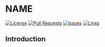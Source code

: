 # NAME
[![License](https://img.shields.io/badge/license-MPL%202.0-brightgreen?style=flat-square)](https://mozilla.org/MPL/2.0) [![Pull Requests](https://img.shields.io/github/issues-pr-closed/katorlys/NAME?style=flat-square)](https://github.com/katorlys/NAME/pulls) [![Issues](https://img.shields.io/github/issues-closed/katorlys/NAME?style=flat-square)](https://github.com/katorlys/NAME/issues) [![Lines](https://img.shields.io/tokei/lines/github/katorlys/NAME?style=flat-square)](https://github.com/katorlys/NAME)

## Introduction
